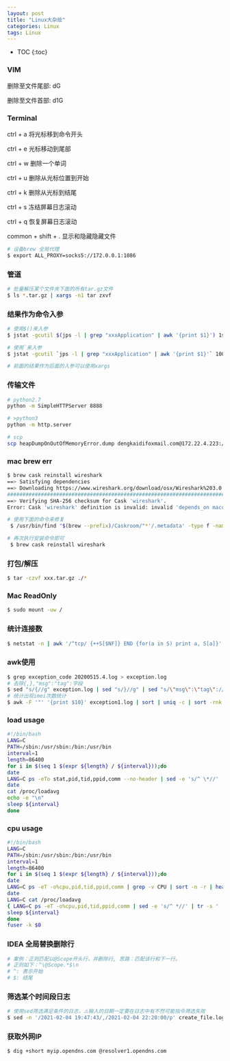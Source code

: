 ```yaml
---
layout: post
title: "Linux大杂烩"
categories: Linux
tags: Linux
---
```


* TOC
{:toc}

### VIM

删除至文件尾部: dG

删除至文件首部: d1G

### Terminal

ctrl + a 将光标移到命令开头

ctrl + e 光标移动到尾部

ctrl + w 删除一个单词

ctrl + u 删除从光标位置到开始

ctrl + k 删除从光标到结尾

ctrl + s 冻结屏幕日志滚动

ctrl + q 恢复屏幕日志滚动

common + shift + . 显示和隐藏隐藏文件

```bash
# 设备brew 全局代理
$ export ALL_PROXY=socks5://172.0.0.1:1086
```

### 管道

```bash
# 批量解压某个文件夹下面的所有tar.gz文件
$ ls *.tar.gz | xargs -n1 tar zxvf
```

### 结果作为命令入参

```bash
# 使用$()来入参
$ jstat -gcutil $(jps -l | grep "xxxApplication" | awk '{print $1}') 1s

# 使用`来入参
$ jstat -gcutil `jps -l | grep "xxxApplication" | awk '{print $1}'` 1000

# 前面的结果作为后面的入参可以使用xargs
```

### 传输文件

```bash
# python2.7
python -m SimpleHTTPServer 8888

# >python3
python -m http.server

# scp
scp heapDumpOnOutOfMemoryError.dump dengkaidifoxmail.com@172.22.4.223:/Users/dengkaidifoxmail.com/tmp
```

### mac brew err

```bash
$ brew cask reinstall wireshark
==> Satisfying dependencies
==> Downloading https://www.wireshark.org/download/osx/Wireshark%203.0.2%20Intel
######################################################################## 100.0%
==> Verifying SHA-256 checksum for Cask 'wireshark'.
Error: Cask 'wireshark' definition is invalid: invalid 'depends_on macos' value: ":mountain_lion"

# 使用下面的命令来修复
 $ /usr/bin/find "$(brew --prefix)/Caskroom/"*'/.metadata' -type f -name '*.rb' -print0 | /usr/bin/xargs -0 /usr/bin/perl -i -pe 's/depends_on macos: \[.*?\]//gsm;s/depends_on macos: .*//g'

# 再次执行安装命令即可
 $ brew cask reinstall wireshark
```

### 打包/解压

```bash
$ tar -czvf xxx.tar.gz ./*
```

### Mac ReadOnly

```bash
$ sudo mount -uw /
```

### 统计连接数

```bash
$ netstat -n | awk '/^tcp/ {++S[$NF]} END {for(a in S) print a, S[a]}'  统计连接状态
```

### awk使用

```bash
$ grep exception_code 20200515.4.log > exception.log
# 去除{,},"msg":"tag":字段
$ sed "s/{//g" exception.log | sed "s/}//g" | sed "s/\"msg\":\"tag\"://g" > exception1.log
# 统计出现imei次数统计
$ awk -F '"' '{print $10}' exception1.log | sort | uniq -c | sort -rnk 1
```

### load usage

```bash
#!/bin/bash
LANG=C
PATH=/sbin:/usr/sbin:/bin:/usr/bin
interval=1
length=86400
for i in $(seq 1 $(expr ${length} / ${interval}));do
date
LANG=C ps -eTo stat,pid,tid,ppid,comm --no-header | sed -e 's/^ \*//' | perl -nE 'chomp;say if (m!^\S*[RD]+\S*!)'
date
cat /proc/loadavg
echo -e "\n"
sleep ${interval}
done
```

### cpu usage

```bash
#!/bin/bash
LANG=C
PATH=/sbin:/usr/sbin:/bin:/usr/bin
interval=1
length=86400
for i in $(seq 1 $(expr ${length} / ${interval}));do
date
LANG=C ps -eT -o%cpu,pid,tid,ppid,comm | grep -v CPU | sort -n -r | head -20
date
LANG=C cat /proc/loadavg
{ LANG=C ps -eT -o%cpu,pid,tid,ppid,comm | sed -e 's/^ *//' | tr -s ' ' | grep -v CPU | sort -n -r | cut -d ' ' -f 1 | xargs -I{} echo -n "{} + " && echo ' 0'; } | bc -l
sleep ${interval}
done
fuser -k $0
```

### IDEA 全局替换删除行

```bash
# 案例：正则匹配以@Scope开头行，并删除行, 思路：匹配该行和下一行。
# 正则如下：^\@Scope.*$\n
# ^: 表示开始
# $: 结尾
```

### 筛选某个时间段日志

```bash
# 使用sed筛选满足条件的日志，⚠️输入的日期一定要在日志中有不然可能指令筛选失败
$ sed -n '/2021-02-04 19:47:43/,/2021-02-04 22:20:00/p' create_file.log | less
```

### 获取外网IP

```bash
$ dig +short myip.opendns.com @resolver1.opendns.com
```
